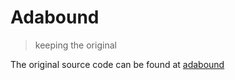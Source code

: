 # Adabound

> keeping the original 

The original source code can be found at [adabound](https://github.com/Luolc/AdaBound)
